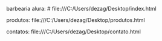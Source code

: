 barbearia alura: # file:///C:/Users/dezag/Desktop/index.html

produtos: file:///C:/Users/dezag/Desktop/produtos.html

contatos: file:///C:/Users/dezag/Desktop/contato.html
